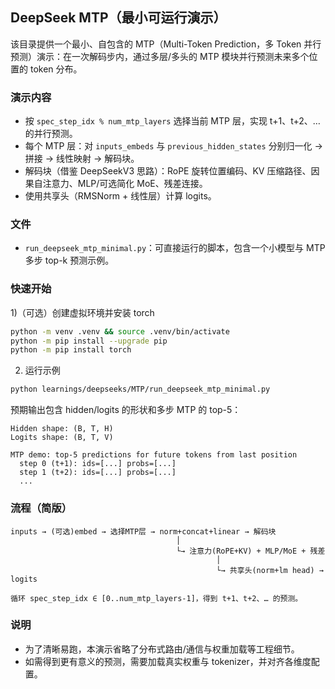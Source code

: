## DeepSeek MTP（最小可运行演示）

该目录提供一个最小、自包含的 MTP（Multi-Token Prediction，多 Token 并行预测）演示：在一次解码步内，通过多层/多头的 MTP 模块并行预测未来多个位置的 token 分布。

### 演示内容
- 按 `spec_step_idx % num_mtp_layers` 选择当前 MTP 层，实现 t+1、t+2、… 的并行预测。
- 每个 MTP 层：对 `inputs_embeds` 与 `previous_hidden_states` 分别归一化 → 拼接 → 线性映射 → 解码块。
- 解码块（借鉴 DeepSeekV3 思路）：RoPE 旋转位置编码、KV 压缩路径、因果自注意力、MLP/可选简化 MoE、残差连接。
- 使用共享头（RMSNorm + 线性层）计算 logits。

### 文件
- `run_deepseek_mtp_minimal.py`：可直接运行的脚本，包含一个小模型与 MTP 多步 top-k 预测示例。

### 快速开始
1)（可选）创建虚拟环境并安装 torch
```bash
python -m venv .venv && source .venv/bin/activate
python -m pip install --upgrade pip
python -m pip install torch
```

2) 运行示例
```bash
python learnings/deepseeks/MTP/run_deepseek_mtp_minimal.py
```

预期输出包含 hidden/logits 的形状和多步 MTP 的 top-5：
```
Hidden shape: (B, T, H)
Logits shape: (B, T, V)

MTP demo: top-5 predictions for future tokens from last position
  step 0 (t+1): ids=[...] probs=[...]
  step 1 (t+2): ids=[...] probs=[...]
  ...
```

### 流程（简版）
```text
inputs → (可选)embed → 选择MTP层 → norm+concat+linear → 解码块
                                     │
                                     └→ 注意力(RoPE+KV) + MLP/MoE + 残差
                                              │
                                              └→ 共享头(norm+lm head) → logits

循环 spec_step_idx ∈ [0..num_mtp_layers-1]，得到 t+1、t+2、… 的预测。
```

### 说明
- 为了清晰易跑，本演示省略了分布式路由/通信与权重加载等工程细节。
- 如需得到更有意义的预测，需要加载真实权重与 tokenizer，并对齐各维度配置。


